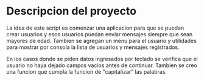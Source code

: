 # Descripcion del proyecto

La idea de este script es comenzar una aplicacion para que se puedan crear
usuarios y esos usuarios puedan enviar mensajes siempre que sean mayores de
edad. Tambien se agregan un menu para el usuario y utilidades para mostrar
por consola la lista de usuarios y mensajes registrados.

En los casos donde se piden datos ingresados por teclado se verifica que el
usuario no haya dejado campos vacios antes de continuar.
Tambien se creo una funcion que cumpla la funcion de "capitalizar"
las palabras.